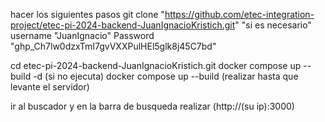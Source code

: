 
hacer los siguientes pasos
git clone "https://github.com/etec-integration-project/etec-pi-2024-backend-JuanIgnacioKristich.git"
    "si es necesario"
    username "JuanIgnacio"
    Password "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"


cd etec-pi-2024-backend-JuanIgnacioKristich.git
docker compose up --build -d
(si no ejecuta)
docker compose up --build
(realizar hasta que levante el servidor)

ir al buscador y en la barra de busqueda realizar (http://(su ip):3000)




